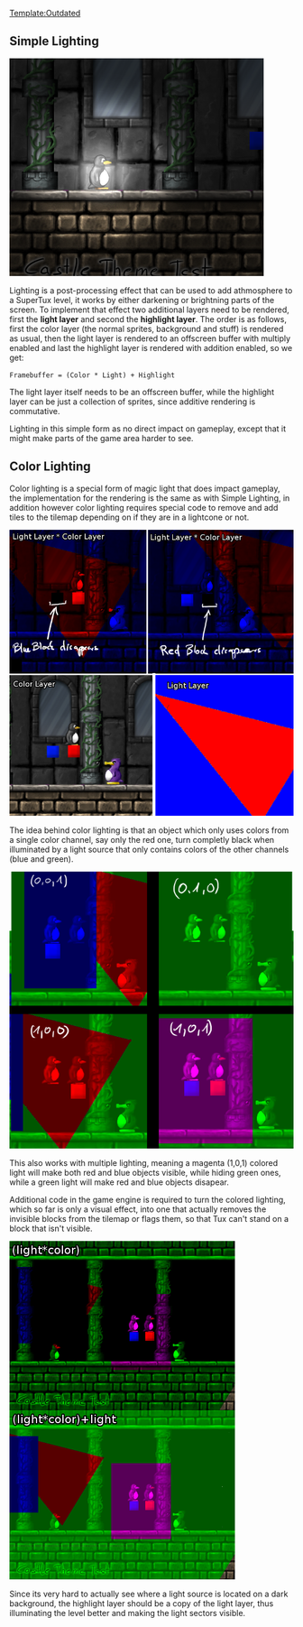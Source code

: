 <Template:Outdated>

Simple Lighting
---------------

![](images/Lighting4.png)

Lighting is a post-processing effect that can be used to add
athmosphere to a SuperTux level, it works by either darkening or
brightning parts of the screen. To implement that effect two
additional layers need to be rendered, first the **light layer** and
second the **highlight layer**. The order is as follows, first the
color layer (the normal sprites, background and stuff) is rendered as
usual, then the light layer is rendered to an offscreen buffer with
multiply enabled and last the highlight layer is rendered with
addition enabled, so we get:

    Framebuffer = (Color * Light) + Highlight

The light layer itself needs to be an offscreen buffer, while the
highlight layer can be just a collection of sprites, since additive
rendering is commutative.

Lighting in this simple form as no direct impact on gameplay, except
that it might make parts of the game area harder to see.

Color Lighting
--------------

Color lighting is a special form of magic light that does impact
gameplay, the implementation for the rendering is the same as with
Simple Lighting, in addition however color lighting requires special
code to remove and add tiles to the tilemap depending on if they are
in a lightcone or not.

![](images/Lighting.png)

The idea behind color lighting is that an object which only uses
colors from a single color channel, say only the red one, turn
completly black when illuminated by a light source that only contains
colors of the other channels (blue and green).

![](images/Lighting2.png)

This also works with multiple lighting, meaning a magenta (1,0,1)
colored light will make both red and blue objects visible, while
hiding green ones, while a green light will make red and blue objects
disapear.

Additional code in the game engine is required to turn the colored
lighting, which so far is only a visual effect, into one that actually
removes the invisible blocks from the tilemap or flags them, so that
Tux can't stand on a block that isn't visible.

![](images/Lighting3.png)

Since its very hard to actually see where a light source is located on
a dark background, the highlight layer should be a copy of the light
layer, thus illuminating the level better and making the light sectors
visible.
